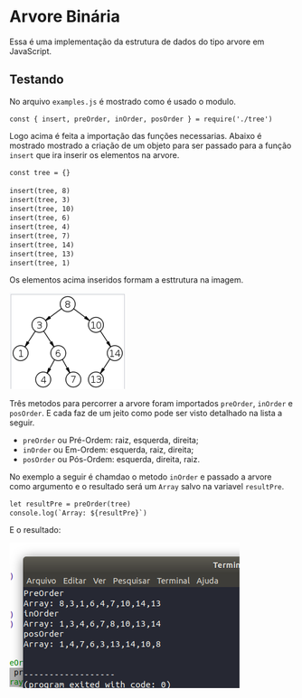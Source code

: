 # Arvore Binária 
Essa é uma implementação da estrutura de dados do tipo arvore em JavaScript. 

## Testando 

No arquivo `examples.js` é mostrado como é usado o modulo. 

``` 
const { insert, preOrder, inOrder, posOrder } = require('./tree') 
```

Logo acima é feita a importação das funções necessarias. Abaixo é mostrado mostrado a criação de um objeto para ser passado para a função `insert` que ira inserir os elementos na arvore. 

``` 
const tree = {}

insert(tree, 8)
insert(tree, 3)
insert(tree, 10)
insert(tree, 6)
insert(tree, 4)
insert(tree, 7)
insert(tree, 14)
insert(tree, 13)
insert(tree, 1)

```
Os elementos acima inseridos formam a esttrutura na imagem. 

![](tree.png)

Três metodos para percorrer a arvore foram importados `preOrder`, `inOrder` e `posOrder`. E cada faz de um jeito como pode ser visto detalhado na lista a seguir.

* `preOrder` ou Pré-Ordem: raiz, esquerda, direita;
* `inOrder` ou Em-Ordem: esquerda, raiz, direita;
* `posOrder` ou Pós-Ordem: esquerda, direita, raiz.

No exemplo a seguir é chamdao o metodo  `inOrder` e  passado a arvore como argumento e o resultado será um `Array` salvo na variavel `resultPre`.

```
let resultPre = preOrder(tree)
console.log(`Array: ${resultPre}`)
```

E o resultado:

![](result.png)
